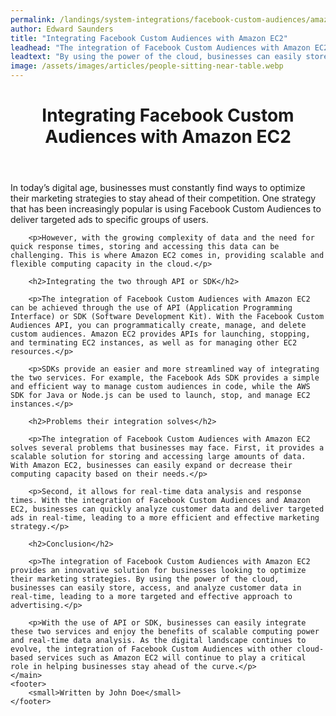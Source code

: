 ```yaml
---
permalink: /landings/system-integrations/facebook-custom-audiences/amazon-ec2
author: Edward Saunders
title: "Integrating Facebook Custom Audiences with Amazon EC2"
leadhead: "The integration of Facebook Custom Audiences with Amazon EC2 provides an innovative solution for businesses looking to optimize their marketing strategies"
leadtext: "By using the power of the cloud, businesses can easily store, access, and analyze customer data in real-time, leading to a more targeted and effective approach to advertising."
image: /assets/images/articles/people-sitting-near-table.webp
---
```

<div class="arttext">	<header>
		<h1>Integrating Facebook Custom Audiences with Amazon EC2</h1>
	</header>
	<main>
		<p>In today’s digital age, businesses must constantly find ways to optimize their marketing strategies to stay ahead of their competition. One strategy that has been increasingly popular is using Facebook Custom Audiences to deliver targeted ads to specific groups of users.</p>

		<p>However, with the growing complexity of data and the need for quick response times, storing and accessing this data can be challenging. This is where Amazon EC2 comes in, providing scalable and flexible computing capacity in the cloud.</p>

		<h2>Integrating the two through API or SDK</h2>

		<p>The integration of Facebook Custom Audiences with Amazon EC2 can be achieved through the use of API (Application Programming Interface) or SDK (Software Development Kit). With the Facebook Custom Audiences API, you can programmatically create, manage, and delete custom audiences. Amazon EC2 provides APIs for launching, stopping, and terminating EC2 instances, as well as for managing other EC2 resources.</p>

		<p>SDKs provide an easier and more streamlined way of integrating the two services. For example, the Facebook Ads SDK provides a simple and efficient way to manage custom audiences in code, while the AWS SDK for Java or Node.js can be used to launch, stop, and manage EC2 instances.</p>

		<h2>Problems their integration solves</h2>

		<p>The integration of Facebook Custom Audiences with Amazon EC2 solves several problems that businesses may face. First, it provides a scalable solution for storing and accessing large amounts of data. With Amazon EC2, businesses can easily expand or decrease their computing capacity based on their needs.</p>

		<p>Second, it allows for real-time data analysis and response times. With the integration of Facebook Custom Audiences and Amazon EC2, businesses can quickly analyze customer data and deliver targeted ads in real-time, leading to a more efficient and effective marketing strategy.</p>

		<h2>Conclusion</h2>

		<p>The integration of Facebook Custom Audiences with Amazon EC2 provides an innovative solution for businesses looking to optimize their marketing strategies. By using the power of the cloud, businesses can easily store, access, and analyze customer data in real-time, leading to a more targeted and effective approach to advertising.</p>

		<p>With the use of API or SDK, businesses can easily integrate these two services and enjoy the benefits of scalable computing power and real-time data analysis. As the digital landscape continues to evolve, the integration of Facebook Custom Audiences with other cloud-based services such as Amazon EC2 will continue to play a critical role in helping businesses stay ahead of the curve.</p>
	</main>
	<footer>
		<small>Written by John Doe</small>
	</footer>
</div>